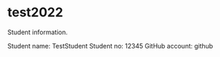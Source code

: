 # test2022

Student information.

Student name: TestStudent
Student no: 12345
GitHub account: github

